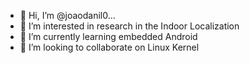 - 👋 Hi, I’m @joaodanil0...
- 👀 I’m interested in research in the Indoor Localization
- 🌱 I’m currently learning embedded Android
- 💞️ I’m looking to collaborate on Linux Kernel

<!---
joaodanil0/joaodanil0 is a ✨ special ✨ repository because its `README.md` (this file) appears on your GitHub profile.
You can click the Preview link to take a look at your changes.
--->

